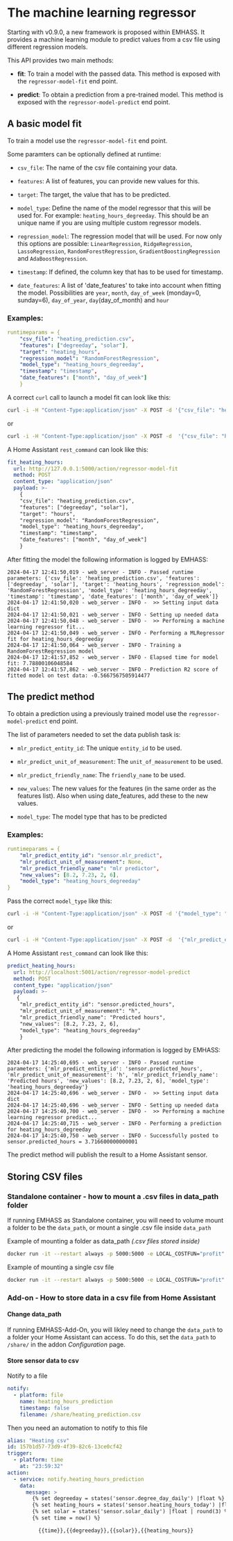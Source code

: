 # The machine learning regressor

Starting with v0.9.0, a new framework is proposed within EMHASS. It provides a machine learning module to predict values from a csv file using different regression models.

This API provides two main methods:

- **fit**: To train a model with the passed data. This method is exposed with the `regressor-model-fit` end point.

- **predict**: To obtain a prediction from a pre-trained model. This method is exposed with the `regressor-model-predict` end point.

## A basic model fit

To train a model use the `regressor-model-fit` end point.

Some paramters can be optionally defined at runtime:

- `csv_file`: The name of the csv file containing your data.

- `features`: A list of features, you can provide new values for this.

- `target`: The target, the value that has to be predicted.

- `model_type`: Define the name of the model regressor that this will be used for. For example: `heating_hours_degreeday`. This should be an unique name if you are using multiple custom regressor models.

- `regression_model`: The regression model that will be used. For now only this options are possible: `LinearRegression`, `RidgeRegression`, `LassoRegression`, `RandomForestRegression`, `GradientBoostingRegression` and `AdaBoostRegression`.

- `timestamp`: If defined, the column key that has to be used for timestamp.

- `date_features`: A list of 'date_features' to take into account when fitting the model. Possibilities are `year`, `month`, `day_of_week` (monday=0, sunday=6), `day_of_year`, `day`(day_of_month) and `hour`

### Examples: 
```yaml
runtimeparams = {
    "csv_file": "heating_prediction.csv",
    "features": ["degreeday", "solar"],
    "target": "heating_hours",
    "regression_model": "RandomForestRegression",
    "model_type": "heating_hours_degreeday",
    "timestamp": "timestamp",
    "date_features": ["month", "day_of_week"]
    }
```

A correct `curl` call to launch a model fit can look like this:

```bash
curl -i -H "Content-Type:application/json" -X POST -d '{"csv_file": "heating_prediction.csv", "features": ["degreeday", "solar"], "target": "heating_hours"}' http://localhost:5000/action/regressor-model-fit
```
or 
```bash
curl -i -H "Content-Type:application/json" -X POST -d  '{"csv_file": "heating_prediction.csv", "features": ["degreeday", "solar"], "target": "hour", "regression_model": "RandomForestRegression", "model_type": "heating_hours_degreeday", "timestamp": "timestamp", "date_features": ["month", "day_of_week"], "new_values": [12.79, 4.766, 1, 2] }' http://localhost:5000/action/regressor-model-fit
```

A Home Assistant `rest_command` can look like this:

```yaml
fit_heating_hours:
  url: http://127.0.0.1:5000/action/regressor-model-fit
  method: POST
  content_type: "application/json"
  payload: >-
    {
    "csv_file": "heating_prediction.csv",
    "features": ["degreeday", "solar"],
    "target": "hours",
    "regression_model": "RandomForestRegression",
    "model_type": "heating_hours_degreeday",
    "timestamp": "timestamp",
    "date_features": ["month", "day_of_week"]
    }
```
After fitting the model the following information is logged by EMHASS:

    2024-04-17 12:41:50,019 - web_server - INFO - Passed runtime parameters: {'csv_file': 'heating_prediction.csv', 'features': ['degreeday', 'solar'], 'target': 'heating_hours', 'regression_model': 'RandomForestRegression', 'model_type': 'heating_hours_degreeday', 'timestamp': 'timestamp', 'date_features': ['month', 'day_of_week']}
    2024-04-17 12:41:50,020 - web_server - INFO -  >> Setting input data dict
    2024-04-17 12:41:50,021 - web_server - INFO - Setting up needed data
    2024-04-17 12:41:50,048 - web_server - INFO -  >> Performing a machine learning regressor fit...
    2024-04-17 12:41:50,049 - web_server - INFO - Performing a MLRegressor fit for heating_hours_degreeday
    2024-04-17 12:41:50,064 - web_server - INFO - Training a RandomForestRegression model
    2024-04-17 12:41:57,852 - web_server - INFO - Elapsed time for model fit: 7.78800106048584
    2024-04-17 12:41:57,862 - web_server - INFO - Prediction R2 score of fitted model on test data: -0.5667567505914477

## The predict method

To obtain a prediction using a previously trained model use the `regressor-model-predict` end point.

The list of parameters needed to set the data publish task is:

- `mlr_predict_entity_id`: The unique `entity_id` to be used.

- `mlr_predict_unit_of_measurement`: The `unit_of_measurement` to be used.

- `mlr_predict_friendly_name`: The `friendly_name` to be used.

- `new_values`: The new values for the features (in the same order as the features list). Also when using date_features, add these to the new values.

- `model_type`: The model type that has to be predicted

### Examples: 
```yaml
runtimeparams = {
    "mlr_predict_entity_id": "sensor.mlr_predict",
    "mlr_predict_unit_of_measurement": None,
    "mlr_predict_friendly_name": "mlr predictor",
    "new_values": [8.2, 7.23, 2, 6],
    "model_type": "heating_hours_degreeday"
}
```

Pass the correct `model_type` like this:

```bash
curl -i -H "Content-Type:application/json" -X POST -d '{"model_type": "heating_hours_degreeday"}' http://localhost:5000/action/regressor-model-predict
```
or
```bash
curl -i -H "Content-Type:application/json" -X POST -d  '{"mlr_predict_entity_id": "sensor.mlr_predict", "mlr_predict_unit_of_measurement": "h", "mlr_predict_friendly_name": "mlr predictor", "new_values": [8.2, 7.23, 2, 6], "model_type": "heating_hours_degreeday" }' http://localhost:5000/action/regressor-model-predict
```

A Home Assistant `rest_command` can look like this:

```yaml
predict_heating_hours:
  url: http://localhost:5001/action/regressor-model-predict
  method: POST
  content_type: "application/json"
  payload: >-
   {
    "mlr_predict_entity_id": "sensor.predicted_hours",
    "mlr_predict_unit_of_measurement": "h",
    "mlr_predict_friendly_name": "Predicted hours",
    "new_values": [8.2, 7.23, 2, 6],
    "model_type": "heating_hours_degreeday"
    }
```
After predicting the model the following information is logged by EMHASS:

```
2024-04-17 14:25:40,695 - web_server - INFO - Passed runtime parameters: {'mlr_predict_entity_id': 'sensor.predicted_hours', 'mlr_predict_unit_of_measurement': 'h', 'mlr_predict_friendly_name': 'Predicted hours', 'new_values': [8.2, 7.23, 2, 6], 'model_type': 'heating_hours_degreeday'}
2024-04-17 14:25:40,696 - web_server - INFO -  >> Setting input data dict
2024-04-17 14:25:40,696 - web_server - INFO - Setting up needed data
2024-04-17 14:25:40,700 - web_server - INFO -  >> Performing a machine learning regressor predict...
2024-04-17 14:25:40,715 - web_server - INFO - Performing a prediction for heating_hours_degreeday
2024-04-17 14:25:40,750 - web_server - INFO - Successfully posted to sensor.predicted_hours = 3.716600000000001
```
The predict method will publish the result to a Home Assistant sensor.


## Storing CSV files  

### Standalone container - how to mount a .csv files in data_path folder
If running EMHASS as Standalone container, you will need to volume mount a folder to be the `data_path`, or mount a single .csv file inside `data_path`

Example of mounting a folder as data_path *(.csv files stored inside)*
```bash
docker run -it --restart always -p 5000:5000 -e LOCAL_COSTFUN="profit" -v $(pwd)/data:/app/data -v $(pwd)/config_emhass.yaml:/app/config_emhass.yaml -v $(pwd)/secrets_emhass.yaml:/app/secrets_emhass.yaml --name DockerEMHASS <REPOSITORY:TAG>
```
Example of mounting a single csv file
```bash
docker run -it --restart always -p 5000:5000 -e LOCAL_COSTFUN="profit" -v $(pwd)/data/heating_prediction.csv:/app/data/heating_prediction.csv -v $(pwd)/config_emhass.yaml:/app/config_emhass.yaml -v $(pwd)/secrets_emhass.yaml:/app/secrets_emhass.yaml --name DockerEMHASS <REPOSITORY:TAG>
```

### Add-on - How to store data in a csv file from Home Assistant

#### Change data_path
If running EMHASS-Add-On, you will likley need to change the `data_path` to a folder your Home Assistant can access. 
To do this, set the `data_path` to `/share/` in the addon *Configuration* page. 

#### Store sensor data to csv

Notify to a file
```yaml
notify:
  - platform: file
    name: heating_hours_prediction
    timestamp: false
    filename: /share/heating_prediction.csv
```
Then you need an automation to notify to this file
```yaml
alias: "Heating csv"
id: 157b1d57-73d9-4f39-82c6-13ce0cf42
trigger:
  - platform: time
    at: "23:59:32"
action:
  - service: notify.heating_hours_prediction
    data:
      message: >
        {% set degreeday = states('sensor.degree_day_daily') |float %}
        {% set heating_hours = states('sensor.heating_hours_today') |float | round(2) %}
        {% set solar = states('sensor.solar_daily') |float | round(3) %}
        {% set time = now() %}

          {{time}},{{degreeday}},{{solar}},{{heating_hours}}
```